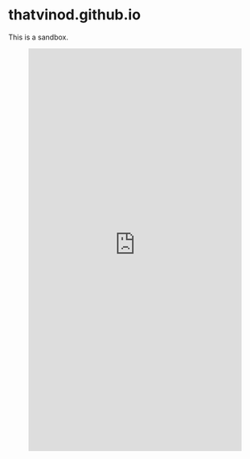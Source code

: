 # thatvinod.github.io
This is a sandbox.
<figure class="video_container">
  <iframe src="https://ideis.setmore.com/" scrolling="yes" width="100%" height="800" frameborder="0"></iframe>
</figure>
